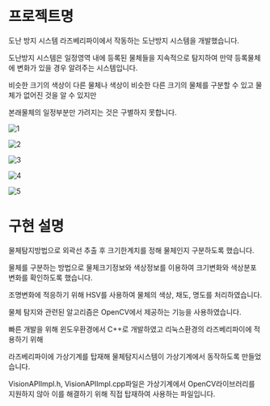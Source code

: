 # 프로젝트명
도난 방지 시스템
라즈베리파이에서 작동하는 도난방지 시스템을 개발했습니다. 

도난방지 시스템은 일정영역 내에 등록된 물체들을 지속적으로 탐지하여 만약 등록물체에 변화가 있을 경우 알려주는 시스템입니다. 

비슷한 크기의 색상이 다른 물체나 색상이 비슷한 다른 크기의 물체를 구분할 수 있고 물체가 없어진 것을 알 수 있지만 

본래물체의 일정부분만 가려지는 것은 구별하지 못합니다.

![1](https://user-images.githubusercontent.com/43718523/46257150-219e0780-c4f0-11e8-8db3-457f52bf5827.PNG)

![2](https://user-images.githubusercontent.com/43718523/46257157-35e20480-c4f0-11e8-801c-cb9025cc38b4.PNG)

![3](https://user-images.githubusercontent.com/43718523/46257159-3aa6b880-c4f0-11e8-9f28-4d1b9fabca35.PNG)

![4](https://user-images.githubusercontent.com/43718523/46257161-3da1a900-c4f0-11e8-86be-1e0ca8c82883.PNG)

![5](https://user-images.githubusercontent.com/43718523/46257163-41353000-c4f0-11e8-957a-535d6395b5ea.PNG)

# 구현 설명
물체탐지방법으로 외곽선 추출 후 크기한계치를 정해 물체인지 구분하도록 했습니다.

물체를 구분하는 방법으로 물체크기정보와  색상정보를 이용하여 크기변화와 색상분포변화를 확인하도록 했습니다. 

조명변화에 적응하기 위해 HSV를 사용하여 물체의 색상, 채도, 명도를 처리하였습니다. 

물체 탐지와 관련된 알고리즘은 OpenCV에서 제공하는 기능을 사용하였습니다. 

빠른 개발을 위해 윈도우환경에서 C++로 개발하였고 리눅스환경의 라즈베리파이에 적용하기 위해 

라즈베리파이에 가상기계를 탑재해 물체탐지시스템이 가상기계에서 동작하도록 만들었습니다. 

VisionAPIImpl.h, VisionAPIImpl.cpp파일은 가상기계에서 OpenCV라이브러리를 지원하지 않아 이를 해결하기 위해 직접 탑재하여 사용하는 파일입니다.
